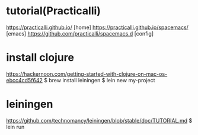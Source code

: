# tutorial(Practicalli)
   https://practicalli.github.io/ [home]
   https://practicalli.github.io/spacemacs/ [emacs]
   https://github.com/practicalli/spacemacs.d [config]

# install clojure
   https://hackernoon.com/getting-started-with-clojure-on-mac-os-ebcc4cd5f642
   $ brew install leiningen
   $ lein new my-project

# leiningen
   https://github.com/technomancy/leiningen/blob/stable/doc/TUTORIAL.md
   $ lein run
   
   



